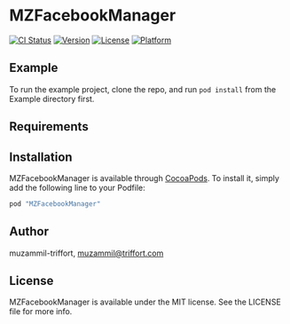 # MZFacebookManager

[![CI Status](http://img.shields.io/travis/muzammil-triffort/MZFacebookManager.svg?style=flat)](https://travis-ci.org/muzammil-triffort/MZFacebookManager)
[![Version](https://img.shields.io/cocoapods/v/MZFacebookManager.svg?style=flat)](http://cocoapods.org/pods/MZFacebookManager)
[![License](https://img.shields.io/cocoapods/l/MZFacebookManager.svg?style=flat)](http://cocoapods.org/pods/MZFacebookManager)
[![Platform](https://img.shields.io/cocoapods/p/MZFacebookManager.svg?style=flat)](http://cocoapods.org/pods/MZFacebookManager)

## Example

To run the example project, clone the repo, and run `pod install` from the Example directory first.

## Requirements

## Installation

MZFacebookManager is available through [CocoaPods](http://cocoapods.org). To install
it, simply add the following line to your Podfile:

```ruby
pod "MZFacebookManager"
```

## Author

muzammil-triffort, muzammil@triffort.com

## License

MZFacebookManager is available under the MIT license. See the LICENSE file for more info.
